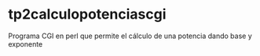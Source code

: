 # tp2calculopotenciascgi
Programa CGI en perl que permite el cálculo de una potencia dando base y exponente
